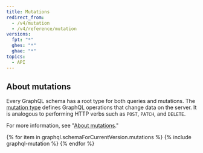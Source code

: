 ```yaml
---
title: Mutations
redirect_from:
  - /v4/mutation
  - /v4/reference/mutation
versions:
  fpt: "*"
  ghes: "*"
  ghae: "*"
topics:
  - API
---
```


## About mutations

Every GraphQL schema has a root type for both queries and mutations. The [mutation type](https://graphql.github.io/graphql-spec/June2018/#sec-Type-System) defines GraphQL operations that change data on the server. It is analogous to performing HTTP verbs such as `POST`, `PATCH`, and `DELETE`.

For more information, see "[About mutations](/graphql/guides/forming-calls-with-graphql#about-mutations)."

{% for item in graphql.schemaForCurrentVersion.mutations %}
{% include graphql-mutation %}
{% endfor %}
